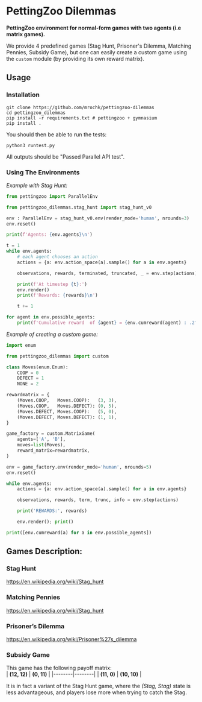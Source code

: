 # PettingZoo Dilemmas
**PettingZoo environment for normal-form games with two agents (i.e matrix games).** 

We provide 4 predefined games (Stag Hunt, Prisoner's Dilemma, Matching Pennies, Subsidy Game), but one can easily create a custom game using the `custom` module (by providing its own reward matrix).

## Usage

### Installation
```
git clone https://github.com/mrochk/pettingzoo-dilemmas
cd pettingzoo_dilemmas
pip install -r requirements.txt # pettingzoo + gymnasium
pip install .
```

You should then be able to run the tests:
```
python3 runtest.py
```

All outputs should be "Passed Parallel API test".

### Using The Environments
*Example with Stag Hunt:*
```python
from pettingzoo import ParallelEnv

from pettingzoo_dilemmas.stag_hunt import stag_hunt_v0

env : ParallelEnv = stag_hunt_v0.env(render_mode='human', nrounds=3)
env.reset()

print(f'Agents: {env.agents}\n')

t = 1
while env.agents:
    # each agent chooses an action
    actions = {a: env.action_space(a).sample() for a in env.agents}

    observations, rewards, terminated, truncated, _ = env.step(actions)

    print(f'At timestep {t}:')
    env.render()
    print(f'Rewards: {rewards}\n')

    t += 1

for agent in env.possible_agents:
    print(f'Cumulative reward  of {agent} = {env.cumreward(agent) : .2f}.')
```

*Example of creating a custom game:*
```python
import enum

from pettingzoo_dilemmas import custom

class Moves(enum.Enum):
    COOP = 0
    DEFECT = 1
    NONE = 2

rewardmatrix = {
    (Moves.COOP,   Moves.COOP):   (3, 3),
    (Moves.COOP,   Moves.DEFECT): (0, 5),
    (Moves.DEFECT, Moves.COOP):   (5, 0),
    (Moves.DEFECT, Moves.DEFECT): (1, 1),
}

game_factory = custom.MatrixGame(
    agents=['A', 'B'], 
    moves=list(Moves), 
    reward_matrix=rewardmatrix,
)

env = game_factory.env(render_mode='human', nrounds=5)
env.reset()

while env.agents:
    actions = {a: env.action_space(a).sample() for a in env.agents}

    observations, rewards, term, trunc, info = env.step(actions)

    print('REWARDS:', rewards)

    env.render(); print()

print([env.cumreward(a) for a in env.possible_agents])
```

## Games Description:

### Stag Hunt

https://en.wikipedia.org/wiki/Stag_hunt

### Matching Pennies

https://en.wikipedia.org/wiki/Stag_hunt


### Prisoner’s Dilemma

https://en.wikipedia.org/wiki/Prisoner%27s_dilemma


### Subsidy Game 

This game has the following payoff matrix:  
| **(12, 12)** | **(0, 11)**  |
|--------|--------|
| **(11, 0)**  | **(10, 10)** |

It is in fact a variant of the Stag Hunt game, where the *(Stag, Stag)* state is less advantageous, and players lose more when trying to catch the Stag. 
